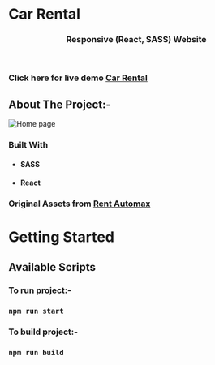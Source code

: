 # Car Rental

<!-- PROJECT LOGO -->
<p align="center">

  <h3 align="center">
  Responsive (React, SASS) Website
  </h3>
 <br />
 
 ### Click here for live demo   <a href="https://car-rental-dun.vercel.app/">Car Rental</a>


</p>

<!-- ABOUT THE PROJECT -->

## About The Project:-

![Home page](https://github.com/shindigira/vehicle-rental/blob/main/car-rental.png?raw=true "Car Rental home page")

### Built With

- #### SASS
- #### React



### Original Assets from <a href="https://www.rentautomax.com/">Rent Automax</a>

<!-- GETTING STARTED -->

# Getting Started

## Available Scripts

### To run project:-

### `npm run start`

### To build project:-

### `npm run build`
